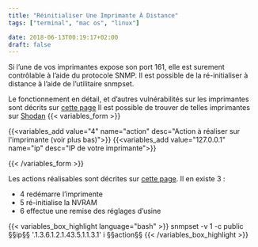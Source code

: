 ```yaml
---
title: "Réinitialiser Une Imprimante À Distance"
tags: ["terminal", "mac os", "linux"]

date: 2018-06-13T00:19:17+02:00
draft: false
---
```


Si l’une de vos imprimantes expose son port 161, elle est surement contrôlable à l’aide du protocole SNMP. Il est possible de la ré-initialiser à distance à l’aide de l’utilitaire snmpset.

<!--more-->
Le fonctionnement en détail, et d’autres vulnérabilités sur les imprimantes sont décrits sur [cette page](https://web-in-security.blogspot.fr/2017/01/printer-security.html)
Il est possible de trouver de telles imprimantes sur [Shodan](https://www.shodan.io/search?query=port%3A161+hp)
{{< variables_form >}}

{{<variables_add value="4" name="action" desc="Action à réaliser sur l'imprimante (voir plus bas)">}}
{{<variables_add value="127.0.0.1" name="ip" desc="IP de votre imprimante">}}

{{< /variables_form >}}

Les actions réalisables sont décrites sur [cette page](http://hacking-printers.net/wiki/index.php/Factory_defaults#SNMP). Il en existe 3 :

* 4 redémarre l’imprimente
* 5 ré-initialise la NVRAM
* 6 effectue une remise des réglages d’usine

{{< variables_box_highlight language="bash" >}} snmpset -v 1 -c public §§ip§§ '.1.3.6.1.2.1.43.5.1.1.3.1' i §§action§§ {{< /variables_box_highlight >}}
